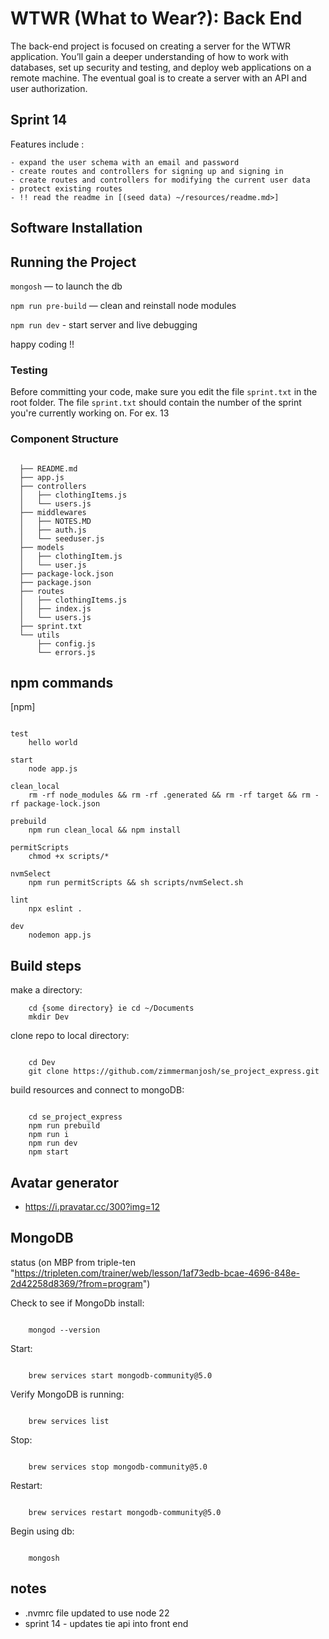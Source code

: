 # WTWR (What to Wear?): Back End

The back-end project is focused on creating a server for the WTWR application. You’ll gain a deeper understanding of how to work with databases, set up security and testing, and deploy web applications on a remote machine. The eventual goal is to create a server with an API and user authorization.

## Sprint 14

Features include :

    - expand the user schema with an email and password
    - create routes and controllers for signing up and signing in
    - create routes and controllers for modifying the current user data
    - protect existing routes
    - !! read the readme in [(seed data) ~/resources/readme.md>]

## Software Installation

## Running the Project

`mongosh` — to launch the db

`npm run pre-build` — clean and reinstall node modules

`npm run dev` - start server and live debugging

happy coding !!

### Testing

Before committing your code, make sure you edit the file `sprint.txt` in the root folder.
The file `sprint.txt` should contain the number of the sprint you're currently working on. For ex. 13

### Component Structure

```tree

  ├── README.md
  ├── app.js
  ├── controllers
  │   ├── clothingItems.js
  │   └── users.js
  ├── middlewares
  │   ├── NOTES.MD
  │   ├── auth.js
  │   └── seeduser.js
  ├── models
  │   ├── clothingItem.js
  │   └── user.js
  ├── package-lock.json
  ├── package.json
  ├── routes
  │   ├── clothingItems.js
  │   ├── index.js
  │   └── users.js
  ├── sprint.txt
  └── utils
      ├── config.js
      └── errors.js
```

## npm commands

[npm]

```npm

test
    hello world

start
    node app.js

clean_local
    rm -rf node_modules && rm -rf .generated && rm -rf target && rm -rf package-lock.json

prebuild
    npm run clean_local && npm install

permitScripts
    chmod +x scripts/*

nvmSelect
    npm run permitScripts && sh scripts/nvmSelect.sh

lint
    npx eslint .

dev
    nodemon app.js
```

## Build steps

make a directory:

```terminal
    cd {some directory} ie cd ~/Documents
    mkdir Dev
```

clone repo to local directory:

```terminal

    cd Dev
    git clone https://github.com/zimmermanjosh/se_project_express.git
```

build resources and connect to mongoDB:

```terminal

    cd se_project_express
    npm run prebuild
    npm run i
    npm run dev
    npm start
```
## Avatar generator
- https://i.pravatar.cc/300?img=12


## MongoDB

status (on MBP from triple-ten "https://tripleten.com/trainer/web/lesson/1af73edb-bcae-4696-848e-2d42258d8369/?from=program")

Check to see if MongoDb install:

```terminal

    mongod --version
```

Start:

```terminal

    brew services start mongodb-community@5.0
```

Verify MongoDB is running:

```terminal

    brew services list
```

Stop:

```terminal

    brew services stop mongodb-community@5.0
```

Restart:

```terminal

    brew services restart mongodb-community@5.0
```

Begin using db:

```terminal

    mongosh
```

## notes

- .nvmrc file updated to use node 22
- sprint 14 - updates tie api into front end
